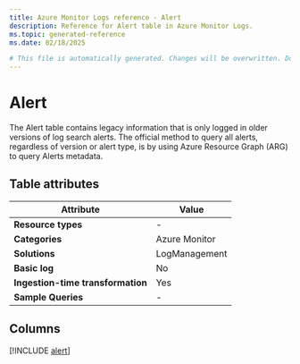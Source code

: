 ```yaml
---
title: Azure Monitor Logs reference - Alert
description: Reference for Alert table in Azure Monitor Logs.
ms.topic: generated-reference
ms.date: 02/18/2025

# This file is automatically generated. Changes will be overwritten. Do not change this file directly.
---
```


# Alert

The Alert table contains legacy information that is only logged in older versions of log search alerts. The official method to query all alerts, regardless of version or alert type, is by using Azure Resource Graph (ARG) to query Alerts metadata.


## Table attributes

|Attribute|Value|
|---|---|
|**Resource types**|-|
|**Categories**|Azure Monitor|
|**Solutions**| LogManagement|
|**Basic log**|No|
|**Ingestion-time transformation**|Yes|
|**Sample Queries**|-|



## Columns
  
[!INCLUDE [alert](~/reusable-content/ce-skilling/azure/includes/azure-monitor/reference/tables/alert-include.md)]
